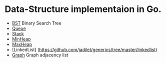 # Data-Structure implementaion in Go.

* [BST](https://github.com/jadilet/generics/tree/master/bst) Binary Search Tree
* [Queue](https://github.com/jadilet/generics/tree/master/queue)
* [Stack](https://github.com/jadilet/generics/tree/master/stack)
* [MinHeap](https://github.com/jadilet/generics/tree/master/heap)
* [MaxHeap](https://github.com/jadilet/generics/tree/master/heap)
* [LinkedList] (https://github.com/jadilet/generics/tree/master/linkedlist)
* [Graph](https://github.com/jadilet/generics/tree/master/graph) Graph adjacency list